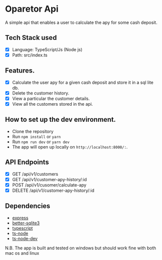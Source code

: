 # Oparetor Api

A simple api that enables a user to calculate the apy for some cash deposit.

## Tech Stack used

- [x] Language: TypeScript/Js (Node js)
- [x] Path: src/index.ts

## Features.

- [x] Calculate the user apy for a given cash deposit and store it in a sql lite db.
- [x] Delete the customer history.
- [x] View a particular the customer details.
- [x] View all the customers stored in the api.

## How to set up the dev environment.

- Clone the repository
- Run `npm install` or `yarn`
- Run `npm run dev` or `yarn dev`
- The app will open up locally on `http://localhost:8000/:`.

## API Endpoints

- [x] GET /api/v1/customers
- [x] GET /api/v1/customer-apy-history/:id
- [x] POST /api/v1/cusomer/calculate-apy
- [x] DELETE /api/v1/customer-apy-history/:id

## Dependencies

- [express](http://expressjs.com/)
- [better-sqlite3](https://www.npmjs.com/package/better-sqlite3)
- [typescript](https://typescript.org/)
- [ts-node](https://www.npmjs.com/package/ts-node)
- [ts-node-dev](https://www.npmjs.com/package/ts-node-dev)

N.B. The app is built and tested on windows but should work fine with both mac os and linux
